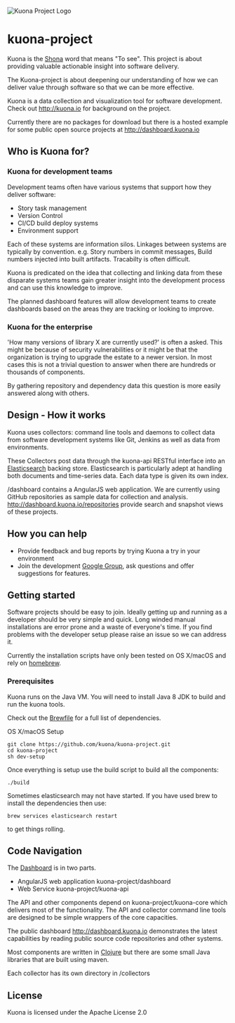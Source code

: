 ![Kuona Project Logo](http://dashboard.kuona.io/favicon.png)

# kuona-project

Kuona is the [Shona](https://en.wikipedia.org/wiki/Shona_language)
word that means "To see". This project is about providing valuable
actionable insight into software delivery.

The Kuona-project is about deepening our understanding of how we can
deliver value through software so that we can be more effective.

Kuona is a data collection and visualization tool for software
development. Check out http://kuona.io for background on the project.

Currently there are no packages for download but there is a hosted
example for some public open source projects at
http://dashboard.kuona.io

## Who is Kuona for?

### Kuona for development teams

Development teams often have various systems that support how they
deliver software:

* Story task management
* Version Control
* CI/CD build deploy systems
* Environment support

Each of these systems are information silos. Linkages between systems
are typically by convention. e.g. Story numbers in commit messages,
Build numbers injected into built artifacts. Tracabilty is often difficult.

Kuona is predicated on the idea that collecting and linking data from
these disparate systems teams gain greater insight into the
development process and can use this knowledge to improve.

The planned dashboard features will allow development teams to create
dashboards based on the areas they are tracking or looking to improve.

### Kuona for the enterprise

'How many versions of library X are currently used?' is often a
asked. This might be because of security vulnerabilities or it might
be that the organization is trying to upgrade the estate to a newer
version. In most cases this is not a trivial question to answer when
there are hundreds or thousands of components.

By gathering repository and dependency data this question is more
easily answered along with others.

## Design - How it works

Kuona uses collectors: command line tools and daemons to collect data
from software development systems like Git, Jenkins as well as data
from environments.

These Collectors post data through the kuona-api RESTful interface
into an [Elasticsearch](https://www.elastic.co/products/elasticsearch)
backing store. Elasticsearch is particularly adept at handling both
documents and time-series data. Each data type is given its own index.

/dashboard contains a AngularJS web application. We are currently
using GitHub repositories as sample data for collection and
analysis. http://dashboard.kuona.io/repositories provide search and
snapshot views of these projects.

## How you can help
* Provide feedback and bug reports by trying Kuona a try in your environment 
* Join the development [Google Group](https://groups.google.com/forum/#!forum/kuona-dev), ask questions and offer suggestions for features.

## Getting started

Software projects should be easy to join. Ideally getting up and
running as a developer should be very simple and quick. Long winded
manual installations are error prone and a waste of everyone's
time. If you find problems with the developer setup please raise an
issue so we can address it.

Currently the installation scripts have only been tested on OS X/macOS
and rely on [homebrew](https://brew.sh).

### Prerequisites

Kuona runs on the Java VM. You will need to install Java 8 JDK to
build and run the kuona tools.

Check out the [Brewfile](Brewfile) for a full list of dependencies.

OS X/macOS Setup

	git clone https://github.com/kuona/kuona-project.git
	cd kuona-project
	sh dev-setup

Once everything is setup use the build script to build all the
components:

    ./build

Sometimes elasticsearch may not have started. If you have used brew to install the dependencies then use:

    brew services elasticsearch restart

to get things rolling.

## Code Navigation

The [Dashboard](http://dashboard.kuona.io) is in two parts.

* AngularJS web application kuona-project/dashboard
* Web Service kuona-project/kuona-api

The API and other components depend on kuona-project/kuona-core which
delivers most of the functionality. The API and collector command line
tools are designed to be simple wrappers of the core capacities.

The public dashboard http://dashboard.kuona.io demonstrates the latest
capabilities by reading public source code repositories and other
systems.

Most components are written in [Clojure](https://clojure.org) but
there are some small Java libraries that are built using maven.

Each collector has its own directory in /collectors

## License

Kuona is licensed under the Apache License 2.0
